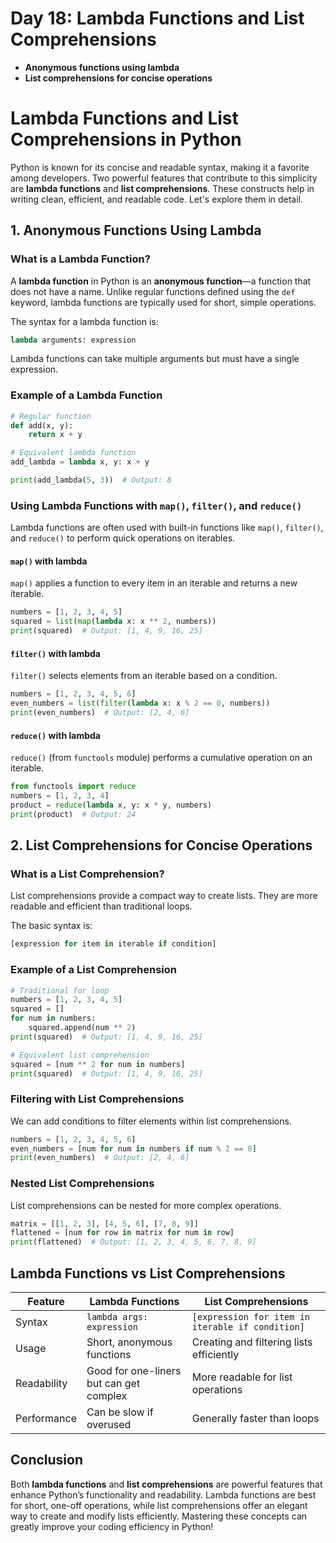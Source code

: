 # Day 18: Lambda Functions and List Comprehensions
- **Anonymous functions using lambda**
- **List comprehensions for concise operations**

# Lambda Functions and List Comprehensions in Python

Python is known for its concise and readable syntax, making it a favorite among developers. Two powerful features that contribute to this simplicity are **lambda functions** and **list comprehensions**. These constructs help in writing clean, efficient, and readable code. Let's explore them in detail.

## 1. Anonymous Functions Using Lambda

### What is a Lambda Function?
A **lambda function** in Python is an **anonymous function**—a function that does not have a name. Unlike regular functions defined using the `def` keyword, lambda functions are typically used for short, simple operations.

The syntax for a lambda function is:

```python
lambda arguments: expression
```

Lambda functions can take multiple arguments but must have a single expression.

### Example of a Lambda Function

```python
# Regular function
def add(x, y):
    return x + y

# Equivalent lambda function
add_lambda = lambda x, y: x + y

print(add_lambda(5, 3))  # Output: 8
```

### Using Lambda Functions with `map()`, `filter()`, and `reduce()`
Lambda functions are often used with built-in functions like `map()`, `filter()`, and `reduce()` to perform quick operations on iterables.

#### `map()` with lambda
`map()` applies a function to every item in an iterable and returns a new iterable.

```python
numbers = [1, 2, 3, 4, 5]
squared = list(map(lambda x: x ** 2, numbers))
print(squared)  # Output: [1, 4, 9, 16, 25]
```

#### `filter()` with lambda
`filter()` selects elements from an iterable based on a condition.

```python
numbers = [1, 2, 3, 4, 5, 6]
even_numbers = list(filter(lambda x: x % 2 == 0, numbers))
print(even_numbers)  # Output: [2, 4, 6]
```

#### `reduce()` with lambda
`reduce()` (from `functools` module) performs a cumulative operation on an iterable.

```python
from functools import reduce
numbers = [1, 2, 3, 4]
product = reduce(lambda x, y: x * y, numbers)
print(product)  # Output: 24
```

## 2. List Comprehensions for Concise Operations

### What is a List Comprehension?
List comprehensions provide a compact way to create lists. They are more readable and efficient than traditional loops.

The basic syntax is:

```python
[expression for item in iterable if condition]
```

### Example of a List Comprehension

```python
# Traditional for loop
numbers = [1, 2, 3, 4, 5]
squared = []
for num in numbers:
    squared.append(num ** 2)
print(squared)  # Output: [1, 4, 9, 16, 25]

# Equivalent list comprehension
squared = [num ** 2 for num in numbers]
print(squared)  # Output: [1, 4, 9, 16, 25]
```

### Filtering with List Comprehensions
We can add conditions to filter elements within list comprehensions.

```python
numbers = [1, 2, 3, 4, 5, 6]
even_numbers = [num for num in numbers if num % 2 == 0]
print(even_numbers)  # Output: [2, 4, 6]
```

### Nested List Comprehensions
List comprehensions can be nested for more complex operations.

```python
matrix = [[1, 2, 3], [4, 5, 6], [7, 8, 9]]
flattened = [num for row in matrix for num in row]
print(flattened)  # Output: [1, 2, 3, 4, 5, 6, 7, 8, 9]
```

## Lambda Functions vs List Comprehensions
| Feature | Lambda Functions | List Comprehensions |
|---------|-----------------|---------------------|
| Syntax | `lambda args: expression` | `[expression for item in iterable if condition]` |
| Usage | Short, anonymous functions | Creating and filtering lists efficiently |
| Readability | Good for one-liners but can get complex | More readable for list operations |
| Performance | Can be slow if overused | Generally faster than loops |

## Conclusion
Both **lambda functions** and **list comprehensions** are powerful features that enhance Python’s functionality and readability. Lambda functions are best for short, one-off operations, while list comprehensions offer an elegant way to create and modify lists efficiently. Mastering these concepts can greatly improve your coding efficiency in Python!

